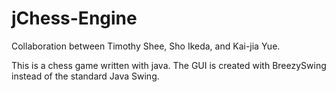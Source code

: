 # jChess-Engine
Collaboration between Timothy Shee, Sho Ikeda, and Kai-jia Yue.

This is a chess game written with java. The GUI is created with BreezySwing instead of the standard Java Swing.
